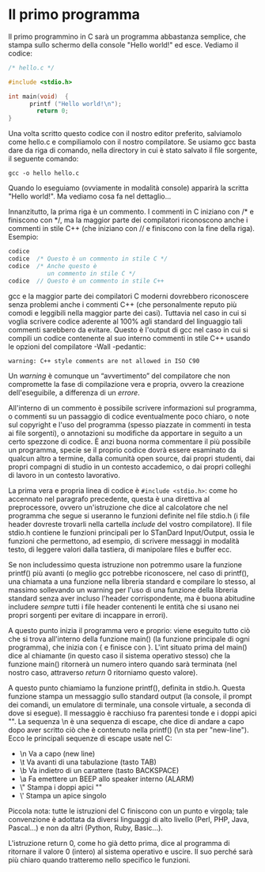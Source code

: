 # Il primo programma

Il primo programmino in C sarà un programma abbastanza semplice, che stampa
sullo schermo della console "Hello world!" ed esce. Vediamo il codice:

```c
/* hello.c */

#include <stdio.h>

int main(void)  {
      printf ("Hello world!\n");
        return 0;
}
```

Una volta scritto questo codice con il nostro editor preferito, salviamolo come
hello.c e compiliamolo con il nostro compilatore. Se usiamo gcc basta dare da
riga di comando, nella directory in cui è stato salvato il file sorgente, il
seguente comando:

    gcc -o hello hello.c

Quando lo eseguiamo (ovviamente in modalità console) apparirà la scritta "Hello
world!". Ma vediamo cosa fa nel dettaglio...

Innanzitutto, la prima riga è un commento. I commenti in C iniziano con /* e
finiscono con */, ma la maggior parte dei compilatori riconoscono anche i
commenti in stile C++ (che iniziano con // e finiscono con la fine della riga).
Esempio:

```c
codice
codice  /* Questo è un commento in stile C */
codice  /* Anche questo è
           un commento in stile C */
codice  // Questo è un commento in stile C++
```

gcc e la maggior parte dei compilatori C moderni dovrebbero riconoscere senza
problemi anche i commenti C++ (che personalmente reputo più comodi e leggibili
nella maggior parte dei casi). Tuttavia nel caso in cui si voglia scrivere
codice aderente al 100% agli standard del linguaggio tali commenti sarebbero da
evitare. Questo è l'output di gcc nel caso in cui si compili un codice
contenente al suo interno commenti in stile C++ usando le opzioni del
compilatore -Wall -pedantic:

    warning: C++ style comments are not allowed in ISO C90

Un _warning_ è comunque un “avvertimento” del compilatore che non compromette la
fase di compilazione vera e propria, ovvero la creazione dell'eseguibile, a
differenza di un _errore_.

All'interno di un commento è possibile scrivere informazioni sul programma, o
commenti su un passaggio di codice eventualmente poco chiaro, o note sul
copyright e l'uso del programma (spesso piazzate in commenti in testa ai file
sorgenti), o annotazioni su modifiche da apportare in seguito a un certo
spezzone di codice. È anzi buona norma commentare il più possibile un programma,
specie se il proprio codice dovrà essere esaminato da qualcun altro a termine,
dalla comunità open source, dai propri studenti, dai propri compagni di studio
in un contesto accademico, o dai propri colleghi di lavoro in un contesto
lavorativo.

La prima vera e propria linea di codice è `#include <stdio.h>`: come ho
accennato nel paragrafo precedente, questa è una direttiva al preprocessore,
ovvero un'istruzione che dice al calcolatore che nel programma che segue si
useranno le funzioni definite nel file stdio.h (i file header dovreste trovarli
nella cartella _include_ del vostro compilatore). Il file stdio.h contiene le
funzioni principali per lo STanDard Input/Output, ossia le funzioni che
permettono, ad esempio, di scrivere messaggi in modalità testo, di leggere
valori dalla tastiera, di manipolare files e buffer ecc.

Se non includessimo questa istruzione non potremmo usare la funzione printf()
più avanti (o meglio gcc potrebbe riconoscere, nel caso di printf(), una
chiamata a una funzione nella libreria standard e compilare lo stesso, al
massimo sollevando un warning per l'uso di una funzione della libreria standard
senza aver incluso l'header corrispondente, ma è buona abitudine includere
_sempre_ tutti i file header contenenti le entità che si usano nei propri
sorgenti per evitare di incappare in errori).

A questo punto inizia il programma vero e proprio: viene eseguito tutto ciò che
si trova all'interno della funzione main() (la funzione principale di ogni
programma), che inizia con { e finisce con }.  L'int situato prima del main()
dice al chiamante (in questo caso il sistema operativo stesso) che la funzione
main() ritornerà un numero intero quando sarà terminata (nel nostro caso,
attraverso _return_ 0 ritorniamo questo valore).

A questo punto chiamiamo la funzione printf(), definita in stdio.h.  Questa
funzione stampa un messaggio sullo standard output (la console, il prompt dei
comandi, un emulatore di terminale, una console virtuale, a seconda di dove si
esegue). Il messaggio è racchiuso fra parentesi tonde e i doppi apici "". La
sequenza \\n è una sequenza di escape, che dice di andare a capo dopo aver
scritto ciò che è contenuto nella printf() (\\n sta per "new-line"). Ecco le
principali sequenze di escape usate nel C:

* \\n Va a capo (new line)
* \\t Va avanti di una tabulazione (tasto TAB)
* \\b Va indietro di un carattere (tasto BACKSPACE)
* \\a Fa emettere un BEEP allo speaker interno (ALARM)
* \\" Stampa i doppi apici ""
* \\' Stampa un apice singolo

Piccola nota: tutte le istruzioni del C finiscono con un punto e virgola; tale
convenzione è adottata da diversi linguaggi di alto livello (Perl, PHP, Java,
Pascal...) e non da altri (Python, Ruby, Basic...).

L'istruzione return 0, come ho già detto prima, dice al programma di ritornare
il valore 0 (intero) al sistema operativo e uscire. Il suo perché sarà più
chiaro quando tratteremo nello specifico le funzioni.
